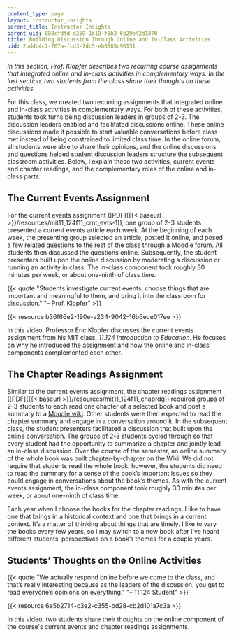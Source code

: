 ```yaml
---
content_type: page
layout: instructor_insights
parent_title: Instructor Insights
parent_uid: 088cfdfd-d259-1b19-f8b2-6b29b42d1870
title: Building Discussion Through Online and In-Class Activities
uid: 2bddb4c1-767a-fcd3-7dc5-eb0585c90151
---
```


_In this section, Prof. Klopfer describes two recurring course assignments that integrated online and in-class activities in complementary ways. In the last section, two students from the class share their thoughts on these activities._

For this class, we created two recurring assignments that integrated online and in-class activities in complementary ways. For both of these activities, students took turns being discussion leaders in groups of 2-3. The discussion leaders enabled and facilitated discussions online. These online discussions made it possible to start valuable conversations before class met instead of being constrained to limited class time. In the online forum, all students were able to share their opinions, and the online discussions and questions helped student discussion leaders structure the subsequent classroom activities. Below, I explain these two activities, current events and chapter readings, and the complementary roles of the online and in-class parts.

The Current Events Assignment
-----------------------------

For the current events assignment ([PDF]({{< baseurl >}}/resources/mit11_124f11_crnt_evts-1)), one group of 2-3 students presented a current events article each week. At the beginning of each week, the presenting group selected an article, posted it online, and posed a few related questions to the rest of the class through a Moodle forum. All students then discussed the questions online. Subsequently, the student presenters built upon the online discussion by moderating a discussion or running an activity in class. The in-class component took roughly 30 minutes per week, or about one-ninth of class time.

{{< quote "Students investigate current events, choose things that are important and meaningful to them, and bring it into the classroom for discussion." "– Prof. Klopfer" >}}

{{< resource b36f66e2-190e-a234-9042-16b6ece017ee >}}

In this video, Professor Eric Klopfer discusses the current events assignment from his MIT class, _11.124 Introduction to Education_. He focuses on why he introduced the assignment and how the online and in-class components complemented each other.

The Chapter Readings Assignment
-------------------------------

Similar to the current events assignment, the chapter readings assignment ([PDF]({{< baseurl >}}/resources/mit11_124f11_chaprdg)) required groups of 2-3 students to each read one chapter of a selected book and post a summary to a [Moodle wiki](https://moodle.org/). Other students were then expected to read the chapter summary and engage in a conversation around it. In the subsequent class, the student presenters facilitated a discussion that built upon the online conversation. The groups of 2-3 students cycled through so that every student had the opportunity to summarize a chapter and jointly lead an in-class discussion. Over the course of the semester, an online summary of the whole book was built chapter-by-chapter on the Wiki. We did not require that students read the whole book; however, the students did need to read the summary for a sense of the book’s important issues so they could engage in conversations about the book’s themes. As with the current events assignment, the in-class component took roughly 30 minutes per week, or about one-ninth of class time.

Each year when I choose the books for the chapter readings, I like to have one that brings in a historical context and one that brings in a current context. It’s a matter of thinking about things that are timely. I like to vary the books every few years, so I may switch to a new book after I’ve heard different students’ perspectives on a book’s themes for a couple years.

Students’ Thoughts on the Online Activities
-------------------------------------------

{{< quote "We actually respond online before we come to the class, and that’s really interesting because as the leaders of the discussion, you get to read everyone’s opinions on everything." "– 11.124 Student" >}}

{{< resource 6e5b2714-c3e2-c355-bd28-cb2d101a7c3a >}}

In this video, two students share their thoughts on the online component of the course's current events and chapter readings assignments.